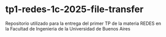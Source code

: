 # tp1-redes-1c-2025-file-transfer
Repositorio utilizado para la entrega del primer TP de la materia REDES en la Facultad de Ingenieria de la Universidad de Buenos Aires
